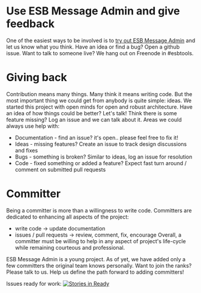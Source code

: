 # Use ESB Message Admin and give feedback
One of the easiest ways to be involved is to [try out ESB Message Admin](https://github.com/esbtools/esb-message-admin)
and let us know what you think.  Have an idea or find a bug?  Open a github issue.  Want to talk to someone live?
We hang out on Freenode in #esbtools.

# Giving back
Contribution means many things.  Many think it means writing code.  But the most important thing we could get from
anybody is quite simple:  ideas.  We started this project with open minds for open and robust architecture.  Have an
idea of how things could be better?   Let's talk!  Think there is some feature missing? Log an issue and we can talk
about it.  Areas we could always use help with:
* Documentation - find an issue?  it's open.. please feel free to fix it!
* Ideas - missing features?  Create an issue to track design discussions and fixes
* Bugs - something is broken?  Similar to ideas, log an issue for resolution
* Code - fixed something or added a feature?  Expect fast turn around / comment on submitted pull requests

# Committer
Being a committer is more than a willingness to write code.  Committers are dedicated to enhancing all aspects of the project:
* write code -> update documentation
* issues / pull requests -> review, comment, fix, encourage
Overall, a committer must be willing to help in any aspect of project's life-cycle while remaining courteous and professional.

ESB Message Admin is a young project.  As of yet, we have added only a few committers the original team knows
personally.  Want to join the ranks?  Please talk to us.  Help us define the path forward to adding committers!

Issues ready for work:
[![Stories in Ready](https://badge.waffle.io/esbtools/esb-message-admin.png?label=ready&title=Ready)](https://waffle.io/esbtools/esb-message-admin)
